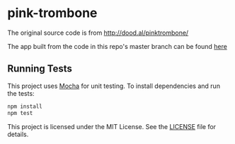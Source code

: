 # pink-trombone

The original source code is from http://dood.al/pinktrombone/

The app built from the code in this repo's master branch can be found [here](https://evykassirer.github.io/pink-trombone/)

## Running Tests

This project uses [Mocha](https://mochajs.org/) for unit testing. To install dependencies and run the tests:

```bash
npm install
npm test
```

This project is licensed under the MIT License. See the [LICENSE](LICENSE) file for details.

